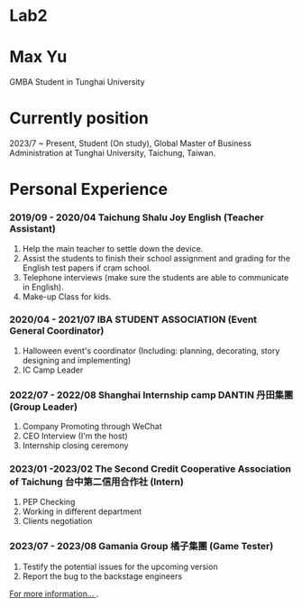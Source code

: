 # Lab2
# Max Yu

GMBA Student in Tunghai University

# Currently position

2023/7 ~ Present, Student (On study), Global Master of Business Administration at Tunghai University, Taichung, Taiwan.

# Personal Experience

### 2019/09 - 2020/04 Taichung Shalu Joy English (Teacher Assistant)

1. Help the main teacher to settle down the device. 
2. Assist the students to finish their school assignment and grading for the English test papers if cram school.
3. Telephone interviews (make sure the students are able to communicate in English). 
4. Make-up Class for kids.

### 2020/04 - 2021/07 IBA STUDENT ASSOCIATION (Event General Coordinator)
1. Halloween event's coordinator (Including: planning, decorating, story designing and implementing)
2. IC Camp Leader

### 2022/07 - 2022/08 Shanghai Internship camp DANTIN 丹田集團 (Group Leader) 
1. Company Promoting through WeChat 
2. CEO Interview (I'm the host)
3. Internship closing ceremony

### 2023/01 -2023/02 The Second Credit Cooperative Association of Taichung 台中第二信用合作社 (Intern)
1. PEP Checking
2. Working in different department
3. Clients negotiation
### 2023/07 - 2023/08 Gamania Group 橘子集團 (Game Tester)
1. Testify the potential issues for the upcoming version 
2. Report the bug to the backstage engineers

[For more information...
](http://sitesgooglecomviewthugmbamax.wordpress.com). 

